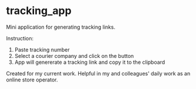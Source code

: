 # tracking_app

Mini application for generating tracking links.

Instruction:
1. Paste tracking number
2. Select a courier company and click on the button
3. App will genererate a tracking link and copy it to the clipboard


Created for my current work.
Helpful in my and colleagues' daily work as an online store operator.